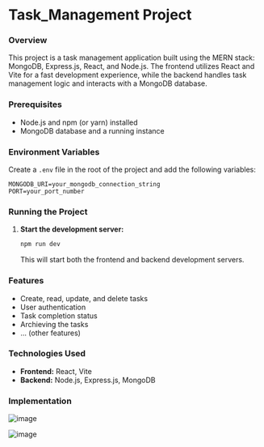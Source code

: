 # Task_Management Project

### Overview

This project is a task management application built using the MERN stack: MongoDB, Express.js, React, and Node.js. The frontend utilizes React and Vite for a fast development experience, while the backend handles task management logic and interacts with a MongoDB database.

### Prerequisites

* Node.js and npm (or yarn) installed
* MongoDB database and a running instance

### Environment Variables
Create a `.env` file in the root of the project and add the following variables:
```
MONGODB_URI=your_mongodb_connection_string
PORT=your_port_number
```

### Running the Project

1. **Start the development server:**
   ```bash
   npm run dev
   ```
   This will start both the frontend and backend development servers.

### Features
* Create, read, update, and delete tasks
* User authentication
* Task completion status
* Archieving the tasks
* ... (other features)

### Technologies Used

* **Frontend:** React, Vite
* **Backend:** Node.js, Express.js, MongoDB

### Implementation

![image](https://github.com/user-attachments/assets/687ea333-f27d-4f36-a77b-7c278d93f714)

![image](https://github.com/user-attachments/assets/20b1fb4e-22d8-4a3f-9a47-627cff1cff00)




